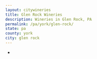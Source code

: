 ```yaml
---
layout: citywineries
title: Glen Rock Wineries
description: Wineries in Glen Rock, PA
permalink: /pa/york/glen-rock/
state: pa
county: york
city: glen rock
---
```

-
